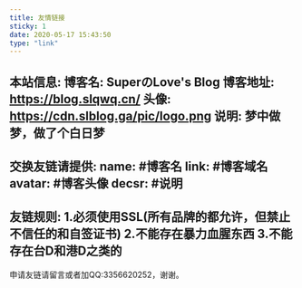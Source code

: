 ```yaml
---
title: 友情链接
sticky: 1
date: 2020-05-17 15:43:50
type: "link"
---
```

本站信息:
博客名: SuperのLove's Blog
博客地址: https://blog.slqwq.cn/
头像: https://cdn.slblog.ga/pic/logo.png
说明: 梦中做梦，做了个白日梦
--------
交换友链请提供:
name: #博客名
link: #博客域名
avatar: #博客头像
decsr: #说明
--------
友链规则:
1.必须使用SSL(所有品牌的都允许，但禁止不信任的和自签证书)
2.不能存在暴力血腥东西
3.不能存在台D和港D之类的
--------
申请友链请留言或者加QQ:3356620252，谢谢。

